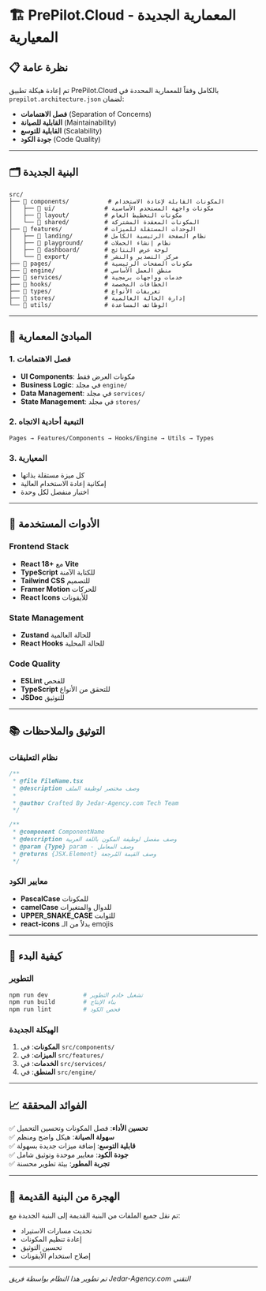 # 🏗️ PrePilot.Cloud - المعمارية الجديدة المعيارية

## 📋 نظرة عامة

تم إعادة هيكلة تطبيق PrePilot.Cloud بالكامل وفقاً للمعمارية المحددة في `prepilot.architecture.json` لضمان:
- **فصل الاهتمامات** (Separation of Concerns)
- **القابلية للصيانة** (Maintainability)
- **القابلية للتوسع** (Scalability)
- **جودة الكود** (Code Quality)

---

## 🗂️ البنية الجديدة

```
src/
├── 📁 components/           # المكونات القابلة لإعادة الاستخدام
│   ├── 📁 ui/              # مكونات واجهة المستخدم الأساسية
│   ├── 📁 layout/          # مكونات التخطيط العام
│   └── 📁 shared/          # المكونات المعقدة المشتركة
├── 📁 features/            # الوحدات المستقلة للميزات
│   ├── 📁 landing/         # نظام الصفحة الرئيسية الكامل
│   ├── 📁 playground/      # نظام إنشاء الحملات
│   ├── 📁 dashboard/       # لوحة عرض النتائج
│   └── 📁 export/          # مركز التصدير والنشر
├── 📁 pages/               # مكونات الصفحات الرئيسية
├── 📁 engine/              # منطق العمل الأساسي
├── 📁 services/            # خدمات وواجهات برمجية
├── 📁 hooks/               # الخطافات المخصصة
├── 📁 types/               # تعريفات الأنواع
├── 📁 stores/              # إدارة الحالة العالمية
└── 📁 utils/               # الوظائف المساعدة
```

---

## 🎯 المبادئ المعمارية

### 1. **فصل الاهتمامات**
- **UI Components**: مكونات العرض فقط
- **Business Logic**: في مجلد `engine/`
- **Data Management**: في مجلد `services/`
- **State Management**: في مجلد `stores/`

### 2. **التبعية أحادية الاتجاه**
```
Pages → Features/Components → Hooks/Engine → Utils → Types
```

### 3. **المعيارية**
- كل ميزة مستقلة بذاتها
- إمكانية إعادة الاستخدام العالية
- اختبار منفصل لكل وحدة

---

## 🔧 الأدوات المستخدمة

### **Frontend Stack**
- **React 18+** مع **Vite**
- **TypeScript** للكتابة الآمنة
- **Tailwind CSS** للتصميم
- **Framer Motion** للحركات
- **React Icons** للأيقونات

### **State Management**
- **Zustand** للحالة العالمية
- **React Hooks** للحالة المحلية

### **Code Quality**
- **ESLint** للفحص
- **TypeScript** للتحقق من الأنواع
- **JSDoc** للتوثيق

---

## 📚 التوثيق والملاحظات

### **نظام التعليقات**
```typescript
/**
 * @file FileName.tsx
 * @description وصف مختصر لوظيفة الملف
 * 
 * @author Crafted By Jedar-Agency.com Tech Team
 */

/**
 * @component ComponentName
 * @description وصف مفصل لوظيفة المكون باللغة العربية
 * @param {Type} param - وصف المعامل
 * @returns {JSX.Element} وصف القيمة المُرجعة
 */
```

### **معايير الكود**
- **PascalCase** للمكونات
- **camelCase** للدوال والمتغيرات
- **UPPER_SNAKE_CASE** للثوابت
- **react-icons** بدلاً من الـ emojis

---

## 🚀 كيفية البدء

### **التطوير**
```bash
npm run dev          # تشغيل خادم التطوير
npm run build        # بناء الإنتاج
npm run lint         # فحص الكود
```

### **الهيكلة الجديدة**
1. **المكونات**: في `src/components/`
2. **الميزات**: في `src/features/`
3. **الخدمات**: في `src/services/`
4. **المنطق**: في `src/engine/`

---

## 📈 الفوائد المحققة

✅ **تحسين الأداء**: فصل المكونات وتحسين التحميل  
✅ **سهولة الصيانة**: هيكل واضح ومنظم  
✅ **قابلية التوسع**: إضافة ميزات جديدة بسهولة  
✅ **جودة الكود**: معايير موحدة وتوثيق شامل  
✅ **تجربة المطور**: بيئة تطوير محسنة  

---

## 🔄 الهجرة من البنية القديمة

تم نقل جميع الملفات من البنية القديمة إلى البنية الجديدة مع:
- تحديث مسارات الاستيراد
- إعادة تنظيم المكونات
- تحسين التوثيق
- إصلاح استخدام الأيقونات

---

*تم تطوير هذا النظام بواسطة فريق Jedar-Agency.com التقني*
